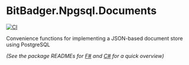 # BitBadger.Npgsql.Documents

[![CI](https://github.com/bit-badger/BitBadger.Npgsql.Documents/actions/workflows/ci.yml/badge.svg)](https://github.com/bit-badger/BitBadger.Npgsql.Documents/actions/workflows/ci.yml)

Convenience functions for implementing a JSON-based document store using PostgreSQL

_(See the package READMEs for [F#](./src/BitBadger.Npgsql.FSharp.Documents/README.md) and [C#](./src/BitBadger.Npgsql.Documents/README.md) for a quick overview)_
